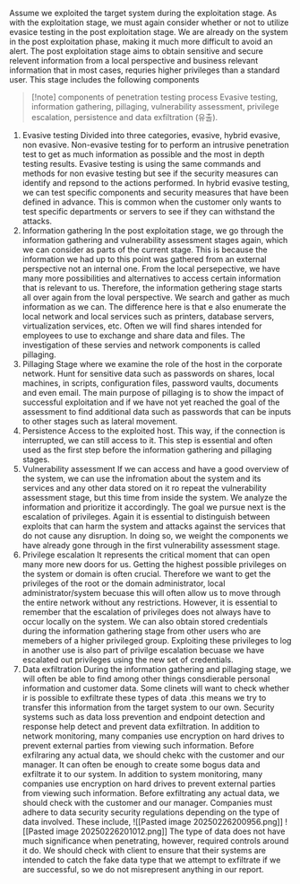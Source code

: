 Assume we exploited the target system during the exploitation stage. As with the exploitation stage, we must again consider whether or not to utilize evasice testing in the post exploitation stage. We are already on the system in the post exploitation phase, making it much more difficult to avoid an alert. The post exploitation stage aims to obtain sensitive and secure relevent information from a local perspective and business relevant information that in most cases, requries higher privileges than a standard user. This stage includes the following components

> [!note] components of penetration testing process
> Evasive testing, information gathering, pillaging, vulnerability assessment, privilege escalation, persistence and data exfiltration (유출). 

1. Evasive testing 
   Divided into three categories, evasive, hybrid evasive, non evasive. Non-evasive testing for to perform an intrusive penetration test to get as much information as possible and the most in depth testing results. 
   Evasive testing is using the same commands and methods for non evasive testing but see if the security measures can identify and repsond to the actions performed. In hybrid evasive testing, we can test specific components and security measures that have been defined in advance. This is common when the customer only wants to test specific departments or servers to see if they can withstand the attacks. 
2. Information gathering
   In the post exploitation stage, we go through the information gathering and vulnerability assessment stages again, which we can consider as parts of the current stage. This is because the information we had up to this point was gathered from an external perspective not an internal one. From the local persepective, we have many more possibilities and alternatives to access certain information that is relevant to us. Therefore, the information gethering stage starts all over again from the loval perspective. We search and gather as much information as we can. The difference here is that e also enumerate the local network and local services such as printers, database servers, virtualization services, etc. Often we will find shares intended for employees to use to exchange and share data and files. The investigation of these servies and network components is called pillaging.
3. Pillaging
   Stage where we examine the role of the host in the corporate network. Hunt for sensitive data such as passwords on shares, local machines, in scripts, configuration files, password vaults, documents and even email. The main purpose of pillaging is to show the impact of successful exploitation and if we have not yet reached the goal of the assessment to find additional data such as passwords that can be inputs to other stages such as lateral movement. 
4. Persistence
   Access to the exploited host. This way, if the connection is interrupted, we can still access to it. This step is essential and often used as the first step before the information gathering and pillaging stages. 
5. Vulnerability assessment
   If we can access and have a good overview of the system, we can use the infromation about the system and its services and any other data stored on it ro repeat the vulnerability assessment stage, but this time from inside the system. We analyze the information and prioritize it accordingly. The goal we pursue next is the escalation of privileges. Again it is essential to distinguish between exploits that can harm the system and attacks against the services that do not cause any disruption. In doing so, we weight the components we have already gone through in the first vulnerability assessment stage.
6. Privilege escalation
   It represents the critical moment that can open many more new doors for us. Getting the highest possible privileges on the system or domain is often crucial. Therefore we want to get the privileges of the root or the domain administrator, local administrator/system becuase this will often allow us to move through the entire network without any restrictions. 
   However, it is essential to remember that the escalation of privileges does not always have to occur locally on the system. We can also obtain stored credentials during the information gathering stage from other users who are memebers of a higher privileged group. Exploiting these privileges to log in another use is also part of privilge escalation becuase we have escalated out privileges using the new set of credentials. 
7. Data exfiltration
   During the information gathering and pillaging stage, we will often be able to find among other things consdierable personal information and customer data. Some clinets will want to check whether ir is possible to exfiltrate these types of data .this means we try to transfer this information from the target system to our own. Security systems such as data loss prevention and endpoint detection and response help detect and prevent data exfiltration. In addition to network monitoring, many companies use encryption on hard drives to prevent external parties from viewing such information. Before exfilraring any actual data, we should chekc with the customer and our manager. It can often be enough to create some bogus data and exfiltrate it to our system. In addition to system monitoring, many companies use encryption on hard drives to prevent external parties from viewing such information. Before exfiltrating any actual data, we should check with the customer and our manager. Companies must adhere to data security security regulations depending on the type of data involved. These include, ![[Pasted image 20250226200956.png]]
![[Pasted image 20250226201012.png]]
The type of data does not have much significance when penetrating, however, required controls around it do. We should check with client to ensure that their systems are intended to catch the fake data type that we attempt to exfiltrate if we are successful, so we do not misrepresent anything in our report.
